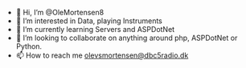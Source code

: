 - 👋 Hi, I’m @OleMortensen8
- 👀 I’m interested in Data, playing Instruments
- 🌱 I’m currently learning Servers and ASPDotNet
- 💞️ I’m looking to collaborate on anything around php, ASPDotNet or Python.
- 📫 How to reach me olevsmortensen@dbc5radio.dk

<!---
OleMortensen8/OleMortensen8 is a ✨ special ✨ repository because its `README.md` (this file) appears on your GitHub profile.
You can click the Preview link to take a look at your changes.
--->
